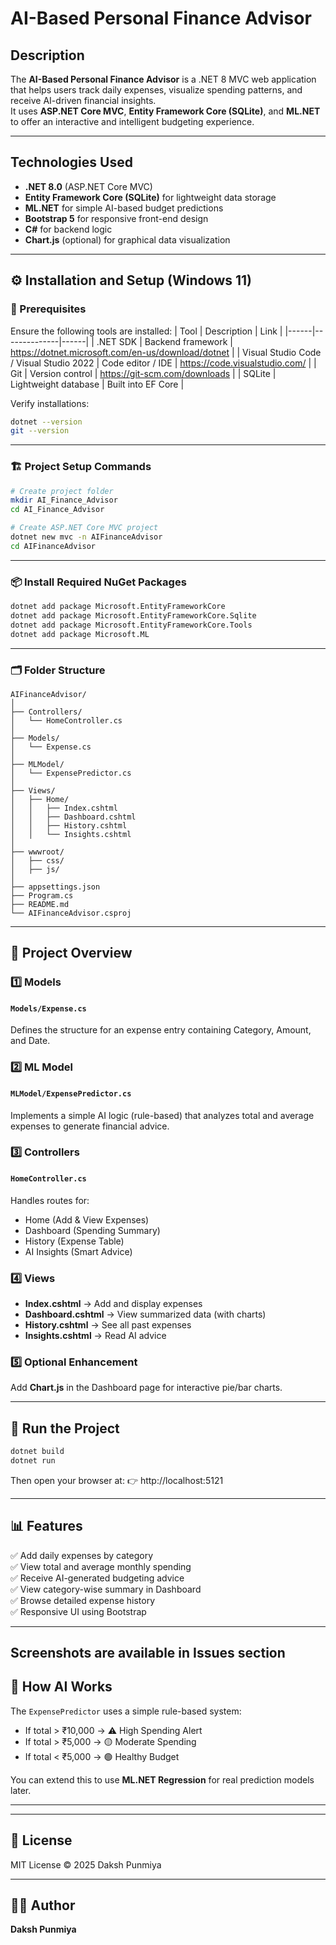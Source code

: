 # AI-Based Personal Finance Advisor

## Description
The **AI-Based Personal Finance Advisor** is a .NET 8 MVC web application that helps users track daily expenses, visualize spending patterns, and receive AI-driven financial insights.  
It uses **ASP.NET Core MVC**, **Entity Framework Core (SQLite)**, and **ML.NET** to offer an interactive and intelligent budgeting experience.

---

## Technologies Used
- **.NET 8.0** (ASP.NET Core MVC)
- **Entity Framework Core (SQLite)** for lightweight data storage
- **ML.NET** for simple AI-based budget predictions
- **Bootstrap 5** for responsive front-end design
- **C#** for backend logic
- **Chart.js** (optional) for graphical data visualization

---

## ⚙️ Installation and Setup (Windows 11)

### 🧩 Prerequisites
Ensure the following tools are installed:
| Tool | Description | Link |
|------|--------------|------|
| .NET SDK | Backend framework | https://dotnet.microsoft.com/en-us/download/dotnet |
| Visual Studio Code / Visual Studio 2022 | Code editor / IDE | https://code.visualstudio.com/ |
| Git | Version control | https://git-scm.com/downloads |
| SQLite | Lightweight database | Built into EF Core |

Verify installations:
```bash
dotnet --version
git --version
```

---

### 🏗️ Project Setup Commands

```bash
# Create project folder
mkdir AI_Finance_Advisor
cd AI_Finance_Advisor

# Create ASP.NET Core MVC project
dotnet new mvc -n AIFinanceAdvisor
cd AIFinanceAdvisor
```

---

### 📦 Install Required NuGet Packages

```bash
dotnet add package Microsoft.EntityFrameworkCore
dotnet add package Microsoft.EntityFrameworkCore.Sqlite
dotnet add package Microsoft.EntityFrameworkCore.Tools
dotnet add package Microsoft.ML
```

---

### 🗂 Folder Structure

```
AIFinanceAdvisor/
│
├── Controllers/
│   └── HomeController.cs
│
├── Models/
│   └── Expense.cs
│
├── MLModel/
│   └── ExpensePredictor.cs
│
├── Views/
│   ├── Home/
│   │   ├── Index.cshtml
│   │   ├── Dashboard.cshtml
│   │   ├── History.cshtml
│   │   └── Insights.cshtml
│
├── wwwroot/
│   ├── css/
│   ├── js/
│
├── appsettings.json
├── Program.cs
├── README.md
└── AIFinanceAdvisor.csproj
```

---

## 💾 Project Overview

### **1️⃣ Models**
#### `Models/Expense.cs`
Defines the structure for an expense entry containing Category, Amount, and Date.

### **2️⃣ ML Model**
#### `MLModel/ExpensePredictor.cs`
Implements a simple AI logic (rule-based) that analyzes total and average expenses to generate financial advice.

### **3️⃣ Controllers**
#### `HomeController.cs`
Handles routes for:
- Home (Add & View Expenses)
- Dashboard (Spending Summary)
- History (Expense Table)
- AI Insights (Smart Advice)

### **4️⃣ Views**
- **Index.cshtml** → Add and display expenses
- **Dashboard.cshtml** → View summarized data (with charts)
- **History.cshtml** → See all past expenses
- **Insights.cshtml** → Read AI advice

### **5️⃣ Optional Enhancement**
Add **Chart.js** in the Dashboard page for interactive pie/bar charts.

---

## 🚀 Run the Project

```bash
dotnet build
dotnet run
```

Then open your browser at:
👉 http://localhost:5121

---

## 📊 Features
✅ Add daily expenses by category  
✅ View total and average monthly spending  
✅ Receive AI-generated budgeting advice  
✅ View category-wise summary in Dashboard  
✅ Browse detailed expense history  
✅ Responsive UI using Bootstrap  

---
## Screenshots are available in Issues section
## 🧠 How AI Works
The `ExpensePredictor` uses a simple rule-based system:  
- If total > ₹10,000 → ⚠️ High Spending Alert  
- If total > ₹5,000 → 🟡 Moderate Spending  
- If total < ₹5,000 → 🟢 Healthy Budget  

You can extend this to use **ML.NET Regression** for real prediction models later.

---

---

## 📜 License
MIT License © 2025 Daksh Punmiya

---

## 👩‍💻 Author
**Daksh Punmiya**  

